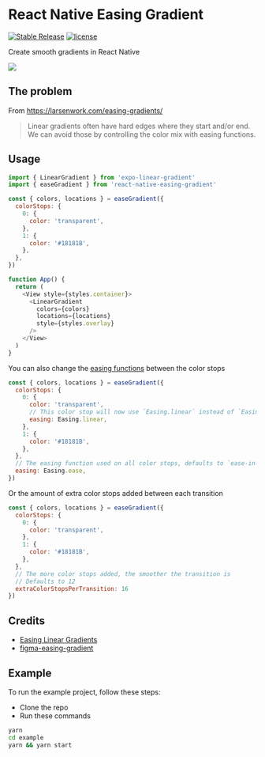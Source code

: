 # React Native Easing Gradient

[![Stable Release](https://img.shields.io/npm/v/react-native-easing-gradient.svg)](https://npm.im/react-native-easing-gradient) [![license](https://badgen.now.sh/badge/license/MIT)](./LICENSE)

Create smooth gradients in React Native

![](demo.png)

## The problem

From https://larsenwork.com/easing-gradients/

> Linear gradients often have hard edges where they start and/or end. We can avoid those by controlling the color mix with easing functions.

## Usage

```js
import { LinearGradient } from 'expo-linear-gradient'
import { easeGradient } from 'react-native-easing-gradient'

const { colors, locations } = easeGradient({
  colorStops: {
    0: {
      color: 'transparent',
    },
    1: {
      color: '#18181B',
    },
  },
})

function App() {
  return (
    <View style={styles.container}>
      <LinearGradient
        colors={colors}
        locations={locations}
        style={styles.overlay}
      />
    </View>
  )
}
```

You can also change the [easing functions](https://reactnative.dev/docs/easing) between the color stops

```js
const { colors, locations } = easeGradient({
  colorStops: {
    0: {
      color: 'transparent',
      // This color stop will now use `Easing.linear` instead of `Easing.ease`
      easing: Easing.linear,
    },
    1: {
      color: '#18181B',
    },
  },
  // The easing function used on all color stops, defaults to `ease-in-out` (Easing.bezier(0.42, 0, 0.58, 1))
  easing: Easing.ease,
})
```

Or the amount of extra color stops added between each transition

```js
const { colors, locations } = easeGradient({
  colorStops: {
    0: {
      color: 'transparent',
    },
    1: {
      color: '#18181B',
    },
  },
  // The more color stops added, the smoother the transition is
  // Defaults to 12
  extraColorStopsPerTransition: 16
})
```
## Credits

- [Easing Linear Gradients](https://css-tricks.com/easing-linear-gradients/)
- [figma-easing-gradient](https://github.com/matchai/figma-easing-gradient)

## Example

To run the example project, follow these steps:

- Clone the repo
- Run these commands

```sh
yarn
cd example
yarn && yarn start
```
